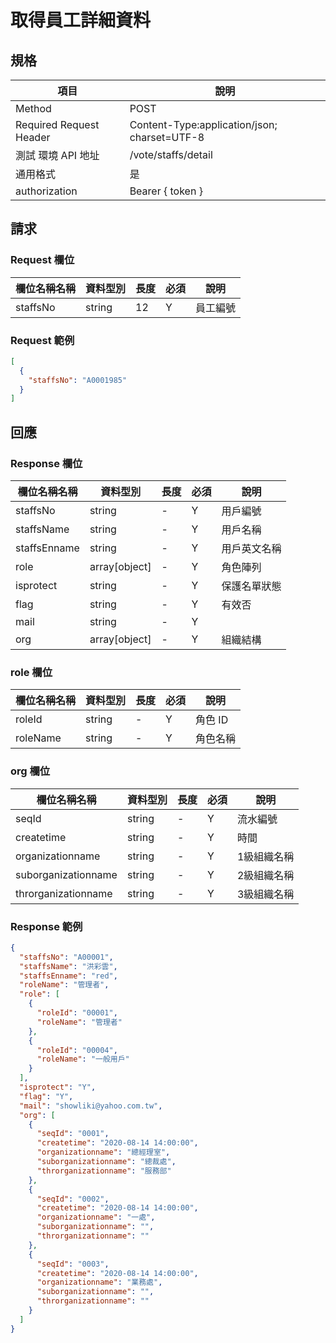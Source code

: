 # 取得員工詳細資料

## 規格

| 項目                    | 說明                                         |
| ----------------------- | -------------------------------------------- |
| Method                  | POST                                         |
| Required Request Header | Content-Type:application/json; charset=UTF-8 |
| 測試 環境 API 地址      | /vote/staffs/detail                          |
| 通用格式                | 是                                           |
| authorization           | Bearer { token }                             |

## 請求

### Request 欄位

| 欄位名稱名稱 | 資料型別 | 長度 | 必須 | 說明     |
| ------------ | -------- | ---- | ---- | -------- |
| staffsNo     | string   | 12   | Y    | 員工編號 |

### Request 範例

```json
[
  {
    "staffsNo": "A0001985"
  }
]
```

## 回應

### Response 欄位

| 欄位名稱名稱 | 資料型別      | 長度 | 必須 | 說明         |
| ------------ | ------------- | ---- | ---- | ------------ |
| staffsNo     | string        | -    | Y    | 用戶編號     |
| staffsName   | string        | -    | Y    | 用戶名稱     |
| staffsEnname | string        | -    | Y    | 用戶英文名稱 |
| role         | array[object] | -    | Y    | 角色陣列     |
| isprotect    | string        | -    | Y    | 保護名單狀態 |
| flag         | string        | -    | Y    | 有效否       |
| mail         | string        | -    | Y    |              |
| org          | array[object] | -    | Y    | 組織結構     |

### role 欄位

| 欄位名稱名稱 | 資料型別 | 長度 | 必須 | 說明     |
| ------------ | -------- | ---- | ---- | -------- |
| roleId       | string   | -    | Y    | 角色 ID  |
| roleName     | string   | -    | Y    | 角色名稱 |

### org 欄位

| 欄位名稱名稱        | 資料型別 | 長度 | 必須 | 說明         |
| ------------------- | -------- | ---- | ---- | ------------ |
| seqId               | string   | -    | Y    | 流水編號     |
| createtime          | string   | -    | Y    | 時間         |
| organizationname    | string   | -    | Y    | 1級組織名稱 |
| suborganizationname | string   | -    | Y    | 2級組織名稱 |
| throrganizationname | string   | -    | Y    | 3級組織名稱 |

### Response 範例

```json
{
  "staffsNo": "A00001",
  "staffsName": "洪彩雲",
  "staffsEnname": "red",
  "roleName": "管理者",
  "role": [
    {
      "roleId": "00001",
      "roleName": "管理者"
    },
    {
      "roleId": "00004",
      "roleName": "一般用戶"
    }
  ],
  "isprotect": "Y",
  "flag": "Y",
  "mail": "showliki@yahoo.com.tw",
  "org": [
    {
      "seqId": "0001",
      "createtime": "2020-08-14 14:00:00",
      "organizationname": "總經理室",
      "suborganizationname": "總裁處",
      "throrganizationname": "服務部"
    },
    {
      "seqId": "0002",
      "createtime": "2020-08-14 14:00:00",
      "organizationname": "一處",
      "suborganizationname": "",
      "throrganizationname": ""
    },
    {
      "seqId": "0003",
      "createtime": "2020-08-14 14:00:00",
      "organizationname": "業務處",
      "suborganizationname": "",
      "throrganizationname": ""
    }
  ]
}
```
